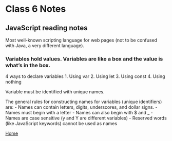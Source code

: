 # Class 6 Notes

## JavaScript reading notes

Most well-known scripting language for web pages (not to be confused with Java, a very different language). 

### Variables hold values.  Variables are like a box and the value is what’s in the box.

4 ways to declare variables
    1. Using var
    2. Using let
    3. Using const
    4. Using nothing

Variable must be identified with unique names.

The general rules for constructing names for variables (unique identifiers) are:
    - Names can contain letters, digits, underscores, and dollar signs.
    - Names must begin with a letter
    - Names can also begin with $ and _ 
    - Names are case sensitive (y and Y are different variables)
    - Reserved words (like JavaScript keywords) cannot be used as names

[Home](README.md)